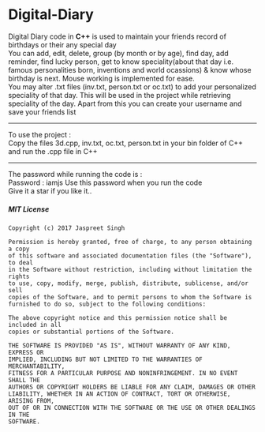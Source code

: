 # Digital-Diary
Digital Diary code in <b>C++</b> is used to maintain your friends record of birthdays or their any special day<br>
You can add, edit, delete, group (by month or by age), find day, add reminder, find lucky person, get to know speciality(about
that day i.e. famous personalities born, inventions and world ocassions) & know whose birthday is next. Mouse working is implemented for ease. 
<br>You may alter .txt files (inv.txt, person.txt or oc.txt) to add your personalized speciality of that day. This will be used in the project while retrieving speciality of the day. 
Apart from this you can create your username and save your friends list<br>
 <hr> 
To use the project :<br>
Copy the files 3d.cpp, inv.txt, oc.txt, person.txt in your bin folder of C++ and run the .cpp file in C++
 <hr> 
The password while running the code is : <br>
Password : iamjs
Use this password when you run the code 
<br>
Give it  a star if you like it.. 

##### MIT License
```
Copyright (c) 2017 Jaspreet Singh

Permission is hereby granted, free of charge, to any person obtaining a copy
of this software and associated documentation files (the "Software"), to deal
in the Software without restriction, including without limitation the rights
to use, copy, modify, merge, publish, distribute, sublicense, and/or sell
copies of the Software, and to permit persons to whom the Software is
furnished to do so, subject to the following conditions:

The above copyright notice and this permission notice shall be included in all
copies or substantial portions of the Software.

THE SOFTWARE IS PROVIDED "AS IS", WITHOUT WARRANTY OF ANY KIND, EXPRESS OR
IMPLIED, INCLUDING BUT NOT LIMITED TO THE WARRANTIES OF MERCHANTABILITY,
FITNESS FOR A PARTICULAR PURPOSE AND NONINFRINGEMENT. IN NO EVENT SHALL THE
AUTHORS OR COPYRIGHT HOLDERS BE LIABLE FOR ANY CLAIM, DAMAGES OR OTHER
LIABILITY, WHETHER IN AN ACTION OF CONTRACT, TORT OR OTHERWISE, ARISING FROM,
OUT OF OR IN CONNECTION WITH THE SOFTWARE OR THE USE OR OTHER DEALINGS IN THE
SOFTWARE.
```
